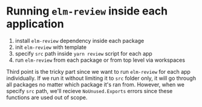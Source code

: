 # Running `elm-review` inside each application

1. install `elm-review` dependency inside each package
2. init `elm-review` with template
3. specify `src` path inside `yarn review` script for each app
4. run `elm-review` from each package or from top level via workspaces

Third point is the tricky part since we want to run `elm-review` for each app individually. If we run it without limiting it to `src` folder only, it will go through all packages no matter which package it's ran from. However, when we specify `src` path, we'll recieve `NoUnused.Exports` errors since these functions are used out of scope.
